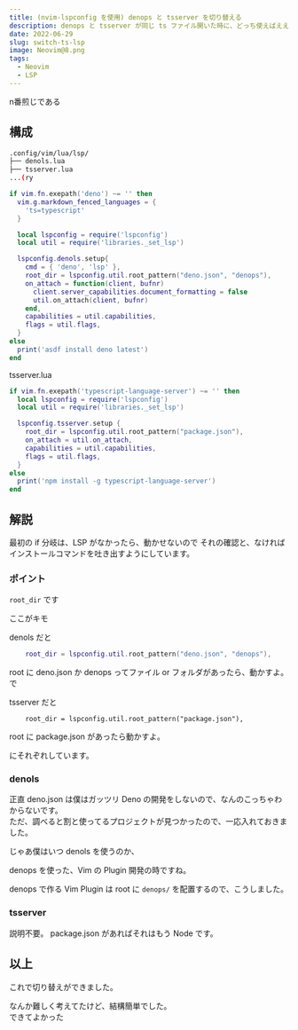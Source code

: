 ```yaml
---
title: (nvim-lspconfig を使用) denops と tsserver を切り替える
description: denops と tsserver が同じ ts ファイル開いた時に、どっち使えばええんや！ってのを綺麗にしました
date: 2022-06-29
slug: switch-ts-lsp
image: Neovim@8.png
tags:
  - Neovim
  - LSP
---
```


n番煎じである

## 構成

```bash
.config/vim/lua/lsp/
├── denols.lua
├── tsserver.lua
...(ry
```

```lua
if vim.fn.exepath('deno') ~= '' then
  vim.g.markdown_fenced_languages = {
    'ts=typescript'
  }

  local lspconfig = require('lspconfig')
  local util = require('libraries._set_lsp')

  lspconfig.denols.setup{
    cmd = { 'deno', 'lsp' },
    root_dir = lspconfig.util.root_pattern("deno.json", "denops"),
    on_attach = function(client, bufnr)
      client.server_capabilities.document_formatting = false
      util.on_attach(client, bufnr)
    end,
    capabilities = util.capabilities,
    flags = util.flags,
  }
else
  print('asdf install deno latest')
end
```

tsserver.lua
```lua
if vim.fn.exepath('typescript-language-server') ~= '' then
  local lspconfig = require('lspconfig')
  local util = require('libraries._set_lsp')

  lspconfig.tsserver.setup {
    root_dir = lspconfig.util.root_pattern("package.json"),
    on_attach = util.on_attach,
    capabilities = util.capabilities,
    flags = util.flags,
  }
else
  print('npm install -g typescript-language-server')
end
```

## 解説

最初の if 分岐は、LSP がなかったら、動かせないので
それの確認と、なければインストールコマンドを吐き出すようにしています。

### ポイント

`root_dir` です

ここがキモ


denols だと
```lua
    root_dir = lspconfig.util.root_pattern("deno.json", "denops"),
```

root に deno.json か denops ってファイル or フォルダがあったら、動かすよ。
で

tsserver だと
```lau
    root_dir = lspconfig.util.root_pattern("package.json"),
```

root に package.json があったら動かすよ。

にそれぞれしています。

### denols

正直 deno.json は僕はガッツリ Deno の開発をしないので、なんのこっちゃわからないです。  
ただ、調べると割と使ってるプロジェクトが見つかったので、一応入れておきました。

じゃあ僕はいつ denols を使うのか、  

denops を使った、Vim の Plugin 開発の時ですね。

denops で作る Vim Plugin は root に `denops/` を配置するので、こうしました。


### tsserver

説明不要。
package.json があればそれはもう Node です。


## 以上

これで切り替えができました。  

なんか難しく考えてたけど、結構簡単でした。  
できてよかった
